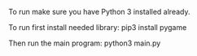 
To run make sure you have Python 3 installed already.

To run first install needed library: 
        pip3 install pygame

Then run the main program:
        python3 main.py


